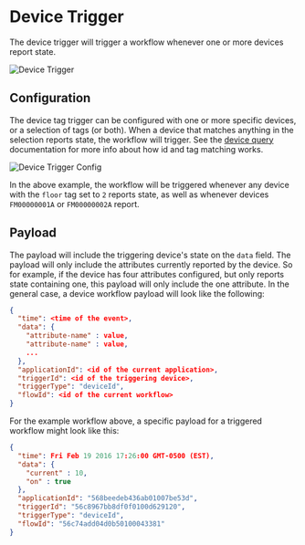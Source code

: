 # Device Trigger

The device trigger will trigger a workflow whenever one or more devices report state.

![Device Trigger](/images/workflows/triggers/device-trigger.png "Device Trigger")

## Configuration

The device tag trigger can be configured with one or more specific devices, or a selection of tags (or both).  When a device that matches anything in the selection reports state, the workflow will trigger.  See the [device query](/devices/device-queries/) documentation for more info about how id and tag matching works.

![Device Trigger Config](/images/workflows/triggers/device-trigger-config.png "Device Trigger Config")

In the above example, the workflow will be triggered whenever any device with the `floor` tag set to `2` reports state, as well as whenever devices `FM00000001A` or `FM00000002A` report.

## Payload

The payload will include the triggering device's state on the `data` field. The payload will only include the attributes currently reported by the device. So for example, if the device has four attributes configured, but only reports state containing one, this payload will only include the one attribute.  In the general case, a device workflow payload will look like the following:

```json
{
  "time": <time of the event>,
  "data": {
    "attribute-name" : value,
    "attribute-name" : value,
    ...
  },
  "applicationId": <id of the current application>,
  "triggerId": <id of the triggering device>,
  "triggerType": "deviceId",
  "flowId": <id of the current workflow>
}
```

For the example workflow above, a specific payload for a triggered workflow might look like this:

```json
{
  "time": Fri Feb 19 2016 17:26:00 GMT-0500 (EST),
  "data": {
    "current" : 10,
    "on" : true
  },
  "applicationId": "568beedeb436ab01007be53d",
  "triggerId": "56c8967bb8df0f0100d629120",
  "triggerType": "deviceId",
  "flowId": "56c74add04d0b50100043381"
}
```
